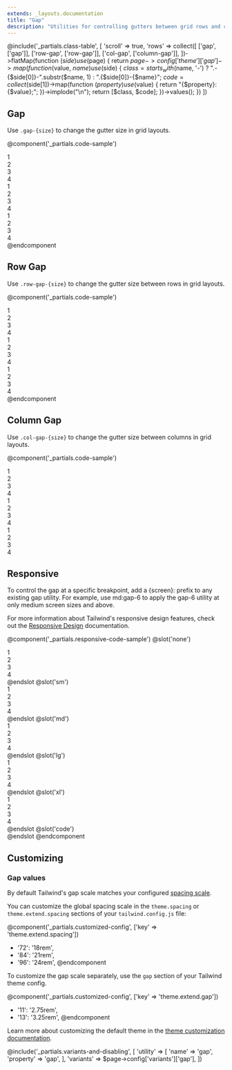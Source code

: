 ```yaml
---
extends: _layouts.documentation
title: "Gap"
description: "Utilities for controlling gutters between grid rows and columns."
---
```


@include('_partials.class-table', [
  'scroll' => true,
  'rows' => collect([
    ['gap', ['gap']],
    ['row-gap', ['row-gap']],
    ['col-gap', ['column-gap']],
  ])->flatMap(function ($side) use ($page) {
    return $page->config['theme']['gap']->map(function ($value, $name) use ($side) {
      $class = starts_with($name, '-')
        ? ".-{$side[0]}-".substr($name, 1)
        : ".{$side[0]}-{$name}";
      $code = collect($side[1])->map(function ($property) use ($value) {
        return "{$property}: {$value};";
      })->implode("\n");
      return [$class, $code];
    })->values();
  })
])

## Gap

Use `.gap-{size}` to change the gutter size in grid layouts.

@component('_partials.code-sample')
<div class="grid grid-cols-2 gap-1 bg-red-200">
  <div class="text-gray-700 text-center bg-gray-400 p-2">1</div>
  <div class="text-gray-700 text-center bg-gray-400 p-2">2</div>
  <div class="text-gray-700 text-center bg-gray-400 p-2">3</div>
  <div class="text-gray-700 text-center bg-gray-400 p-2">4</div>
</div>

<div class="grid grid-cols-2 gap-2 bg-red-200 my-6">
  <div class="text-gray-700 text-center bg-gray-400 p-2">1</div>
  <div class="text-gray-700 text-center bg-gray-400 p-2">2</div>
  <div class="text-gray-700 text-center bg-gray-400 p-2">3</div>
  <div class="text-gray-700 text-center bg-gray-400 p-2">4</div>
</div>

<div class="grid grid-cols-2 gap-6 bg-red-200">
  <div class="text-gray-700 text-center bg-gray-400 p-2">1</div>
  <div class="text-gray-700 text-center bg-gray-400 p-2">2</div>
  <div class="text-gray-700 text-center bg-gray-400 p-2">3</div>
  <div class="text-gray-700 text-center bg-gray-400 p-2">4</div>
</div>
@endcomponent

## Row Gap

Use `.row-gap-{size}` to change the gutter size between rows in grid layouts.

@component('_partials.code-sample')
<div class="grid grid-cols-2 row-gap-1 bg-red-200">
  <div class="text-gray-700 text-center bg-gray-400 p-2">1</div>
  <div class="text-gray-700 text-center bg-gray-400 p-2">2</div>
  <div class="text-gray-700 text-center bg-gray-400 p-2">3</div>
  <div class="text-gray-700 text-center bg-gray-400 p-2">4</div>
</div>

<div class="grid grid-cols-2 row-gap-2 bg-red-200 my-6">
  <div class="text-gray-700 text-center bg-gray-400 p-2">1</div>
  <div class="text-gray-700 text-center bg-gray-400 p-2">2</div>
  <div class="text-gray-700 text-center bg-gray-400 p-2">3</div>
  <div class="text-gray-700 text-center bg-gray-400 p-2">4</div>
</div>

<div class="grid grid-cols-2 row-gap-6 bg-red-200">
  <div class="text-gray-700 text-center bg-gray-400 p-2">1</div>
  <div class="text-gray-700 text-center bg-gray-400 p-2">2</div>
  <div class="text-gray-700 text-center bg-gray-400 p-2">3</div>
  <div class="text-gray-700 text-center bg-gray-400 p-2">4</div>
</div>
@endcomponent

## Column Gap

Use `.col-gap-{size}` to change the gutter size between columns in grid layouts.

@component('_partials.code-sample')
<div class="grid grid-cols-2 col-gap-1 bg-red-200">
  <div class="text-gray-700 text-center bg-gray-400 p-2">1</div>
  <div class="text-gray-700 text-center bg-gray-400 p-2">2</div>
  <div class="text-gray-700 text-center bg-gray-400 p-2">3</div>
  <div class="text-gray-700 text-center bg-gray-400 p-2">4</div>
</div>

<div class="grid grid-cols-2 col-gap-2 bg-red-200 my-6">
  <div class="text-gray-700 text-center bg-gray-400 p-2">1</div>
  <div class="text-gray-700 text-center bg-gray-400 p-2">2</div>
  <div class="text-gray-700 text-center bg-gray-400 p-2">3</div>
  <div class="text-gray-700 text-center bg-gray-400 p-2">4</div>
</div>

<div class="grid grid-cols-2 col-gap-6 bg-red-200">
  <div class="text-gray-700 text-center bg-gray-400 p-2">1</div>
  <div class="text-gray-700 text-center bg-gray-400 p-2">2</div>
  <div class="text-gray-700 text-center bg-gray-400 p-2">3</div>
  <div class="text-gray-700 text-center bg-gray-400 p-2">4</div>
</div>

## Responsive

To control the gap at a specific breakpoint, add a {screen}: prefix to any existing gap utility. For example, use md:gap-6 to apply the gap-6 utility at only medium screen sizes and above.

For more information about Tailwind's responsive design features, check out the [Responsive Design](/docs/responsive-design) documentation.

@component('_partials.responsive-code-sample')
@slot('none')
<div class="grid grid-cols-2 gap-2 bg-red-200 my-6">
  <div class="text-gray-700 text-center bg-gray-400 p-2">1</div>
  <div class="text-gray-700 text-center bg-gray-400 p-2">2</div>
  <div class="text-gray-700 text-center bg-gray-400 p-2">3</div>
  <div class="text-gray-700 text-center bg-gray-400 p-2">4</div>
</div>
@endslot
@slot('sm')
<div class="grid grid-cols-2 gap-1 bg-red-200 my-6">
  <div class="text-gray-700 text-center bg-gray-400 p-2">1</div>
  <div class="text-gray-700 text-center bg-gray-400 p-2">2</div>
  <div class="text-gray-700 text-center bg-gray-400 p-2">3</div>
  <div class="text-gray-700 text-center bg-gray-400 p-2">4</div>
</div>
@endslot
@slot('md')
<div class="grid grid-cols-2 gap-4 bg-red-200 my-6">
  <div class="text-gray-700 text-center bg-gray-400 p-2">1</div>
  <div class="text-gray-700 text-center bg-gray-400 p-2">2</div>
  <div class="text-gray-700 text-center bg-gray-400 p-2">3</div>
  <div class="text-gray-700 text-center bg-gray-400 p-2">4</div>
</div>
@endslot
@slot('lg')
<div class="grid grid-cols-2 row-gap-2 bg-red-200 my-6">
  <div class="text-gray-700 text-center bg-gray-400 p-2">1</div>
  <div class="text-gray-700 text-center bg-gray-400 p-2">2</div>
  <div class="text-gray-700 text-center bg-gray-400 p-2">3</div>
  <div class="text-gray-700 text-center bg-gray-400 p-2">4</div>
</div>
@endslot
@slot('xl')
<div class="grid grid-cols-2 col-gap-6 bg-red-200 my-6">
  <div class="text-gray-700 text-center bg-gray-400 p-2">1</div>
  <div class="text-gray-700 text-center bg-gray-400 p-2">2</div>
  <div class="text-gray-700 text-center bg-gray-400 p-2">3</div>
  <div class="text-gray-700 text-center bg-gray-400 p-2">4</div>
</div>
@endslot
@slot('code')
<div class="grid none:gap-2 sm:gap-1 md:gap-4 lg:row-gap-2 xl:col-gap-6 ...">
  <!-- ... -->
</div>
@endslot
@endcomponent

## Customizing

### Gap values

By default Tailwind's gap scale matches your configured [spacing scale](/docs/customizing-spacing).

You can customize the global spacing scale in the `theme.spacing` or `theme.extend.spacing` sections of your `tailwind.config.js` file:

@component('_partials.customized-config', ['key' => 'theme.extend.spacing'])
+ '72': '18rem',
+ '84': '21rem',
+ '96': '24rem',
@endcomponent

To customize the gap scale separately, use the `gap` section of your Tailwind theme config.

@component('_partials.customized-config', ['key' => 'theme.extend.gap'])
+ '11': '2.75rem',
+ '13': '3.25rem',
@endcomponent

Learn more about customizing the default theme in the [theme customization documentation](/docs/theme#customizing-the-default-theme).

@include('_partials.variants-and-disabling', [
    'utility' => [
        'name' => 'gap',
        'property' => 'gap',
    ],
    'variants' => $page->config['variants']['gap'],
])
